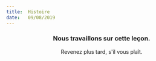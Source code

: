 ```yaml
---
title:  Histoire
date:   09/08/2019
---
```


### <center>Nous travaillons sur cette leçon.</center>
<center>Revenez plus tard, s'il vous plaît.</center>